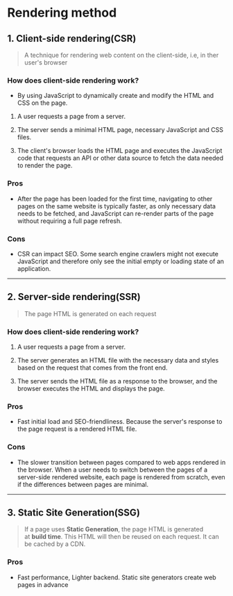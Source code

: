# Rendering method

## 1. Client-side rendering(CSR)

> A technique for rendering web content on the client-side, i.e, in ther user's browser

### How does client-side rendering work?

- By using JavaScript to dynamically create and modify the HTML and CSS on the page.
1. A user requests a page from a server. 

2. The server sends a minimal HTML page, necessary JavaScript and CSS files.

3. The client's browser loads the HTML page and executes the JavaScript code that requests an API or other data source to fetch the data needed to render the page.

### Pros

- After the page has been loaded for the first time, navigating to other pages on the same website is typically faster, as only necessary data needs to be fetched, and JavaScript can re-render parts of the page without requiring a full page refresh.

### Cons

- CSR can impact SEO. Some search engine crawlers might not execute JavaScript and therefore only see the initial empty or loading state of an application.

---

## 2. Server-side rendering(SSR)

> The page HTML is generated on each request

### How does client-side rendering work?

1. A user requests a page from a server.

2. The server generates an HTML file with the necessary data and styles based on the request that comes from the front end.

3. The server sends the HTML file as a response to the browser, and the browser executes the HTML and displays the page.

### Pros

- Fast initial load and SEO-friendliness. Because the server's response to the page request is a rendered HTML file.

### Cons

- The slower transition between pages compared to web apps rendered in the browser. When a user needs to switch between the pages of a server-side rendered website, each page is rendered from scratch, even if the differences between pages are minimal.

---

## 3. Static Site Generation(SSG)

> If a page uses **Static Generation**, the page HTML is generated at **build time**. This HTML will then be reused on each request. It can be cached by a CDN.

### Pros

- Fast performance, Lighter backend. Static site generators create web pages in advance
